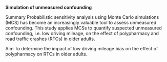 **Simulation of unmeasured confounding**

Summary
Probabilistic sensitivity analysis using Monte Carlo simulations (MCS) has become an increasingly valuable tool to assess unmeasured confounding. 
This study applies MCSs to quantify suspected unmeasured confounding, i.e. low driving mileage, 
on the effect of polypharmacy and road traffic crashes (RTCs) in older  adults.

Aim
To determine the impact of low driving mileage bias on the effect of polypharmacy
on RTCs in older adults.
